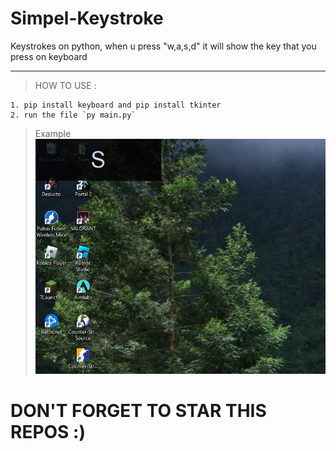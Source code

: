 # Simpel-Keystroke
Keystrokes on python, when u press "w,a,s,d" it will show the key that you press on keyboard

---
> HOW TO USE : </br>
```
1. pip install keyboard and pip install tkinter
2. run the file `py main.py`
```
> Example </br>
![image img](/example.png) </br>


# DON'T FORGET TO STAR THIS REPOS :)
